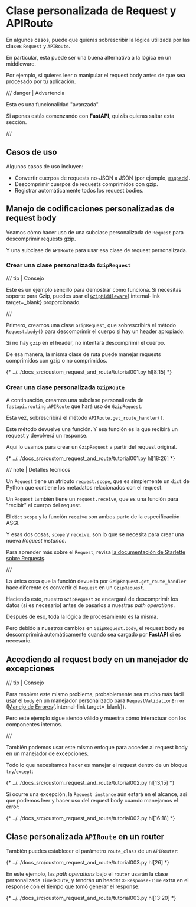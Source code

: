 # Clase personalizada de Request y APIRoute

En algunos casos, puede que quieras sobrescribir la lógica utilizada por las clases `Request` y `APIRoute`.

En particular, esta puede ser una buena alternativa a la lógica en un middleware.

Por ejemplo, si quieres leer o manipular el request body antes de que sea procesado por tu aplicación.

/// danger | Advertencia

Esta es una funcionalidad "avanzada".

Si apenas estás comenzando con **FastAPI**, quizás quieras saltar esta sección.

///

## Casos de uso

Algunos casos de uso incluyen:

* Convertir cuerpos de requests no-JSON a JSON (por ejemplo, <a href="https://msgpack.org/index.html" class="external-link" target="_blank">`msgpack`</a>).
* Descomprimir cuerpos de requests comprimidos con gzip.
* Registrar automáticamente todos los request bodies.

## Manejo de codificaciones personalizadas de request body

Veamos cómo hacer uso de una subclase personalizada de `Request` para descomprimir requests gzip.

Y una subclase de `APIRoute` para usar esa clase de request personalizada.

### Crear una clase personalizada `GzipRequest`

/// tip | Consejo

Este es un ejemplo sencillo para demostrar cómo funciona. Si necesitas soporte para Gzip, puedes usar el [`GzipMiddleware`](../advanced/middleware.md#gzipmiddleware){.internal-link target=_blank} proporcionado.

///

Primero, creamos una clase `GzipRequest`, que sobrescribirá el método `Request.body()` para descomprimir el cuerpo si hay un header apropiado.

Si no hay `gzip` en el header, no intentará descomprimir el cuerpo.

De esa manera, la misma clase de ruta puede manejar requests comprimidos con gzip o no comprimidos.

{* ../../docs_src/custom_request_and_route/tutorial001.py hl[8:15] *}

### Crear una clase personalizada `GzipRoute`

A continuación, creamos una subclase personalizada de `fastapi.routing.APIRoute` que hará uso de `GzipRequest`.

Esta vez, sobrescribirá el método `APIRoute.get_route_handler()`.

Este método devuelve una función. Y esa función es la que recibirá un request y devolverá un response.

Aquí lo usamos para crear un `GzipRequest` a partir del request original.

{* ../../docs_src/custom_request_and_route/tutorial001.py hl[18:26] *}

/// note | Detalles técnicos

Un `Request` tiene un atributo `request.scope`, que es simplemente un `dict` de Python que contiene los metadatos relacionados con el request.

Un `Request` también tiene un `request.receive`, que es una función para "recibir" el cuerpo del request.

El `dict` `scope` y la función `receive` son ambos parte de la especificación ASGI.

Y esas dos cosas, `scope` y `receive`, son lo que se necesita para crear una nueva *Request instance*.

Para aprender más sobre el `Request`, revisa <a href="https://www.starlette.dev/requests/" class="external-link" target="_blank">la documentación de Starlette sobre Requests</a>.

///

La única cosa que la función devuelta por `GzipRequest.get_route_handler` hace diferente es convertir el `Request` en un `GzipRequest`.

Haciendo esto, nuestro `GzipRequest` se encargará de descomprimir los datos (si es necesario) antes de pasarlos a nuestras *path operations*.

Después de eso, toda la lógica de procesamiento es la misma.

Pero debido a nuestros cambios en `GzipRequest.body`, el request body se descomprimirá automáticamente cuando sea cargado por **FastAPI** si es necesario.

## Accediendo al request body en un manejador de excepciones

/// tip | Consejo

Para resolver este mismo problema, probablemente sea mucho más fácil usar el `body` en un manejador personalizado para `RequestValidationError` ([Manejo de Errores](../tutorial/handling-errors.md#use-the-requestvalidationerror-body){.internal-link target=_blank}).

Pero este ejemplo sigue siendo válido y muestra cómo interactuar con los componentes internos.

///

También podemos usar este mismo enfoque para acceder al request body en un manejador de excepciones.

Todo lo que necesitamos hacer es manejar el request dentro de un bloque `try`/`except`:

{* ../../docs_src/custom_request_and_route/tutorial002.py hl[13,15] *}

Si ocurre una excepción, la `Request instance` aún estará en el alcance, así que podemos leer y hacer uso del request body cuando manejamos el error:

{* ../../docs_src/custom_request_and_route/tutorial002.py hl[16:18] *}

## Clase personalizada `APIRoute` en un router

También puedes establecer el parámetro `route_class` de un `APIRouter`:

{* ../../docs_src/custom_request_and_route/tutorial003.py hl[26] *}

En este ejemplo, las *path operations* bajo el `router` usarán la clase personalizada `TimedRoute`, y tendrán un header `X-Response-Time` extra en el response con el tiempo que tomó generar el response:

{* ../../docs_src/custom_request_and_route/tutorial003.py hl[13:20] *}

